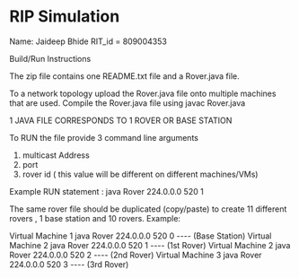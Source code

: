 # RIP Simulation

Name: Jaideep Bhide
RIT_id = 809004353

Build/Run Instructions

The zip file contains one README.txt file and a Rover.java file.

To a network topology upload the Rover.java file onto multiple machines 
that are used.
Compile the Rover.java file using javac Rover.java

1 JAVA FILE CORRESPONDS TO 1 ROVER OR BASE STATION

To RUN the file provide 3 command line arguments 
1) multicast Address
2) port
3) rover id ( this value will be different on different machines/VMs)

Example RUN statement :   java Rover 224.0.0.0 520 1


The same rover file should be duplicated (copy/paste) to create 11 different 
rovers , 1 base station and 10 rovers.
Example:

Virtual Machine 1
java Rover 224.0.0.0 520 0   ---- (Base Station)
Virtual Machine 2
java Rover 224.0.0.0 520 1   ---- (1st Rover)
Virtual Machine 2
java Rover 224.0.0.0 520 2   ---- (2nd Rover)
Virtual Machine 3
java Rover 224.0.0.0 520 3   ---- (3rd Rover)
